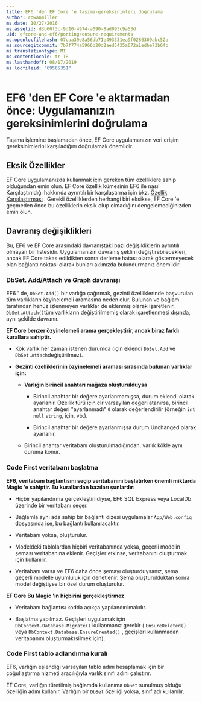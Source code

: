 ```yaml
---
title: EF6 'den EF Core 'e taşıma-gereksinimleri doğrulama
author: rowanmiller
ms.date: 10/27/2016
ms.assetid: d3b66f3c-9d10-4974-a090-8ad093c9a53d
uid: efcore-and-ef6/porting/ensure-requirements
ms.openlocfilehash: 07caa39e8a56db71e493331ea9f0286309abc52a
ms.sourcegitcommit: 7b7f774a5966b20d2aed5435a672a1edbe73b6fb
ms.translationtype: MT
ms.contentlocale: tr-TR
ms.lasthandoff: 08/17/2019
ms.locfileid: "69565351"
---
```

# <a name="before-porting-from-ef6-to-ef-core-validate-your-applications-requirements"></a>EF6 'den EF Core 'e aktarmadan önce: Uygulamanızın gereksinimlerini doğrulama

Taşıma işlemine başlamadan önce, EF Core uygulamanızın veri erişim gereksinimlerini karşıladığını doğrulamak önemlidir.

## <a name="missing-features"></a>Eksik Özellikler

EF Core uygulamanızda kullanmak için gereken tüm özelliklere sahip olduğundan emin olun. EF Core özellik kümesinin EF6 ile nasıl Karşılaştırıldığı hakkında ayrıntılı bir karşılaştırma için bkz. [Özellik Karşılaştırması](../features.md) . Gerekli özelliklerden herhangi biri eksikse, EF Core 'e geçmeden önce bu özelliklerin eksik olup olmadığını dengelemediğinizden emin olun.

## <a name="behavior-changes"></a>Davranış değişiklikleri

Bu, EF6 ve EF Core arasındaki davranıştaki bazı değişikliklerin ayrıntılı olmayan bir listesidir. Uygulamanızın davranış şeklini değiştirebilecekleri, ancak EF Core takas edildikten sonra derleme hatası olarak göstermeyecek olan bağlantı noktası olarak bunları aklınızda bulundurmanız önemlidir.

### <a name="dbsetaddattach-and-graph-behavior"></a>DbSet. Add/Attach ve Graph davranışı

EF6 ' de, `DbSet.Add()` bir varlığa çağırmak, gezinti özelliklerinde başvurulan tüm varlıkların özyinelemeli aramasına neden olur. Bulunan ve bağlam tarafından henüz izlenmeyen varlıklar de eklenmiş olarak işaretlenir. `DbSet.Attach()`tüm varlıkların değiştirilmemiş olarak işaretlenmesi dışında, aynı şekilde davranır.

**EF Core benzer özyinelemeli arama gerçekleştirir, ancak biraz farklı kurallara sahiptir.**

*  Kök varlık her zaman istenen durumda (için eklendi `DbSet.Add` ve `DbSet.Attach`değiştirilmez).

*  **Gezinti özelliklerinin özyinelemeli araması sırasında bulunan varlıklar için:**

    *  **Varlığın birincil anahtarı mağaza oluşturulduysa**

        * Birincil anahtar bir değere ayarlanmamışsa, durum eklendi olarak ayarlanır. Özellik türü için clr varsayılan değeri atanırsa, birincil anahtar değeri "ayarlanmadı" `0` olarak değerlendirilir (örneğin `int` `null` `string`, için, vb.).

        * Birincil anahtar bir değere ayarlanmışsa durum Unchanged olarak ayarlanır.

    *  Birincil anahtar veritabanı oluşturulmadığından, varlık kökle aynı duruma konur.

### <a name="code-first-database-initialization"></a>Code First veritabanı başlatma

**EF6, veritabanı bağlantısını seçip veritabanını başlatırken önemli miktarda Magic 'e sahiptir. Bu kurallardan bazıları şunlardır:**

* Hiçbir yapılandırma gerçekleştirildiyse, EF6 SQL Express veya LocalDb üzerinde bir veritabanı seçer.

* Bağlamla aynı ada sahip bir bağlantı dizesi uygulamalar `App/Web.config` dosyasında ise, bu bağlantı kullanılacaktır.

* Veritabanı yoksa, oluşturulur.

* Modeldeki tablolardan hiçbiri veritabanında yoksa, geçerli modelin şeması veritabanına eklenir. Geçişler etkinse, veritabanını oluşturmak için kullanılır.

* Veritabanı varsa ve EF6 daha önce şemayı oluşturduysanız, şema geçerli modelle uyumluluk için denetlenir. Şema oluşturulduktan sonra model değiştiyse bir özel durum oluşturulur.

**EF Core Bu Magic 'in hiçbirini gerçekleştirmez.**

* Veritabanı bağlantısı kodda açıkça yapılandırılmalıdır.

* Başlatma yapılmaz. Geçişleri uygulamak için `DbContext.Database.Migrate()` kullanmanız gerekir ( `EnsureDeleted()` veya `DbContext.Database.EnsureCreated()` , geçişleri kullanmadan veritabanını oluşturmak/silmek için).

### <a name="code-first-table-naming-convention"></a>Code First tablo adlandırma kuralı

EF6, varlığın eşlendiği varsayılan tablo adını hesaplamak için bir çoğullaştırma hizmeti aracılığıyla varlık sınıfı adını çalıştırır.

EF Core, varlığın türetilmiş bağlamda kullanıma `DbSet` sunulmuş olduğu özelliğin adını kullanır. Varlığın bir `DbSet` özelliği yoksa, sınıf adı kullanılır.
